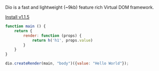 Dio is a fast and lightweight (~9kb) feature rich Virtual DOM framework.

[Install v1.1.5](./documentation "button")

```javascript
function main () {
	return {
		render: function (props) {
			return h('h1', props.value)
		}
	}
}

dio.createRender(main, "body")({value: "Hello World"});
```